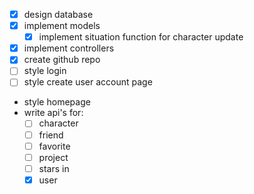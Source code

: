 - [x] design database
- [x] implement models
    - [x] implement situation function for character update
- [x] implement controllers
- [x] create github repo
- [ ] style login
- [ ] style create user account page
- style homepage
- write api's for:
    - [ ] character
    - [ ] friend
    - [ ] favorite
    - [ ] project
    - [ ] stars in
    - [x] user
